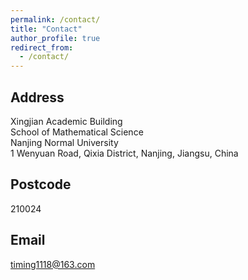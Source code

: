 ```yaml
---
permalink: /contact/
title: "Contact"
author_profile: true
redirect_from: 
  - /contact/
---
```


## Address

Xingjian Academic Building\
School of Mathematical Science\
Nanjing Normal University\
1 Wenyuan Road, Qixia District, Nanjing, Jiangsu, China

## Postcode

210024

## Email

[timing1118@163.com](mailto:timing1118@163.com)

